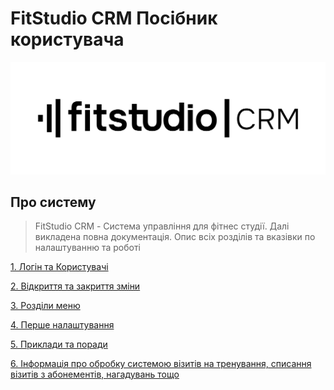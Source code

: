 # FitStudio CRM Посібник користувача

[![](_media/fitstudiocrm-logo.png ':no-zoom')](https://fitstudiocrm.com)

## Про систему

> FitStudio CRM - Система управління для фітнес студії. Далі викладена повна документація. Опис всіх розділів та вказівки по налаштуванню та роботі

[1. Логін та Користувачі](/login/login)

[2. Відкриття та закриття зміни](/pages/shifts)

[3. Розділи меню](/menu/menu)

[4. Перше налаштування](/pages/setup)

[5. Приклади та поради](/pages/examples)

[6. Інформація про обробку системою візитів на тренування, списання візитів з абонементів, нагадувань тощо](/pages/processing)